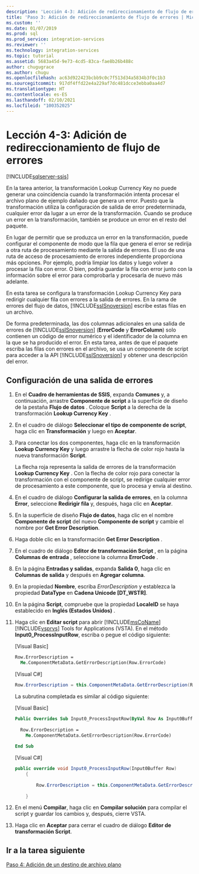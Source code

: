 ```yaml
---
description: 'Lección 4-3: Adición de redireccionamiento de flujo de errores'
title: 'Paso 3: Adición de redireccionamiento de flujo de errores | Microsoft Docs'
ms.custom: ''
ms.date: 01/07/2019
ms.prod: sql
ms.prod_service: integration-services
ms.reviewer: ''
ms.technology: integration-services
ms.topic: tutorial
ms.assetid: 5683a45d-9e73-4cd5-83ca-fae8b26b488c
author: chugugrace
ms.author: chugu
ms.openlocfilehash: ac63d922423bcbb9c0c7f513d34a5834b3f0c1b3
ms.sourcegitcommit: 917df4ffd22e4a229af7dc481dcce3ebba0aa4d7
ms.translationtype: HT
ms.contentlocale: es-ES
ms.lasthandoff: 02/10/2021
ms.locfileid: "100352025"
---
```

# <a name="lesson-4-3-add-error-flow-redirection"></a>Lección 4-3: Adición de redireccionamiento de flujo de errores

[!INCLUDE[sqlserver-ssis](../includes/applies-to-version/sqlserver-ssis.md)]



En la tarea anterior, la transformación Lookup Currency Key no puede generar una coincidencia cuando la transformación intenta procesar el archivo plano de ejemplo dañado que genera un error. Puesto que la transformación utiliza la configuración de salida de error predeterminada, cualquier error da lugar a un error de la transformación. Cuando se produce un error en la transformación, también se produce un error en el resto del paquete.  
  
En lugar de permitir que se produzca un error en la transformación, puede configurar el componente de modo que la fila que genera el error se redirija a otra ruta de procesamiento mediante la salida de errores. El uso de una ruta de acceso de procesamiento de errores independiente proporciona más opciones. Por ejemplo, podría limpiar los datos y luego volver a procesar la fila con error. O bien, podría guardar la fila con error junto con la información sobre el error para comprobarla y procesarla de nuevo más adelante.  
  
En esta tarea se configura la transformación Lookup Currency Key para redirigir cualquier fila con errores a la salida de errores. En la rama de errores del flujo de datos, [!INCLUDE[ssISnoversion](../includes/ssisnoversion-md.md)] escribe estas filas en un archivo.  
  
De forma predeterminada, las dos columnas adicionales en una salida de errores de [!INCLUDE[ssISnoversion](../includes/ssisnoversion-md.md)] (**ErrorCode** y **ErrorColumn**) solo contienen un código de error numérico y el identificador de la columna en la que se ha producido el error. En esta tarea, antes de que el paquete escriba las filas con errores en el archivo, se usa un componente de script para acceder a la API [!INCLUDE[ssISnoversion](../includes/ssisnoversion-md.md)] y obtener una descripción del error.  
  
## <a name="configure-an-error-output"></a>Configuración de una salida de errores  
  
1.  En el **Cuadro de herramientas de SSIS**, expanda **Comunes** y, a continuación, arrastre **Componente de script** a la superficie de diseño de la pestaña **Flujo de datos** . Coloque **Script** a la derecha de la transformación **Lookup Currency Key** .  
  
2.  En el cuadro de diálogo **Seleccionar el tipo de componente de script**, haga clic en **Transformación** y luego en **Aceptar**.  
  
3.  Para conectar los dos componentes, haga clic en la transformación **Lookup Currency Key** y luego arrastre la flecha de color rojo hasta la nueva transformación **Script**.  
  
    La flecha roja representa la salida de errores de la transformación **Lookup Currency Key** . Con la flecha de color rojo para conectar la transformación con el componente de script, se redirige cualquier error de procesamiento a este componente, que lo procesa y envía al destino.  
  
4.  En el cuadro de diálogo **Configurar la salida de errores**, en la columna **Error**, seleccione **Redirigir fila** y, después, haga clic en **Aceptar**.  
  
5.  En la superficie de diseño **Flujo de datos**, haga clic en el nombre **Componente de script** del nuevo **Componente de script** y cambie el nombre por **Get Error Description**.  
  
6.  Haga doble clic en la transformación **Get Error Description** .  
  
7.  En el cuadro de diálogo **Editor de transformación Script** , en la página **Columnas de entrada** , seleccione la columna **ErrorCode** .  
  
8.  En la página **Entradas y salidas**, expanda **Salida 0**, haga clic en **Columnas de salida** y después en **Agregar columna**.  
  
9. En la propiedad **Nombre**, escriba *ErrorDescription* y establezca la propiedad **DataType** en **Cadena Unicode [DT_WSTR]**.  
  
10. En la página **Script**, compruebe que la propiedad **LocaleID** se haya establecido en **Inglés (Estados Unidos)** .
  
11. Haga clic en **Editar script** para abrir [!INCLUDE[msCoName](../includes/msconame-md.md)] [!INCLUDE[vsprvs](../includes/vsprvs-md.md)] Tools for Applications (VSTA). En el método **Input0_ProcessInputRow**, escriba o pegue el código siguiente:  
  
    [Visual Basic]  
  
    ```vb  
    Row.ErrorDescription =   
      Me.ComponentMetaData.GetErrorDescription(Row.ErrorCode)  
    ```  
  
    [Visual C#]  
  
    ```cs
    Row.ErrorDescription = this.ComponentMetaData.GetErrorDescription(Row.ErrorCode);  
    ```  
  
    La subrutina completada es similar al código siguiente:  
  
    [Visual Basic]  
  
    ```vb
    Public Overrides Sub Input0_ProcessInputRow(ByVal Row As Input0Buffer)  
  
      Row.ErrorDescription =   
        Me.ComponentMetaData.GetErrorDescription(Row.ErrorCode)  
  
    End Sub  
    ```  
  
    [Visual C#]  
  
    ```cs
    public override void Input0_ProcessInputRow(Input0Buffer Row)  
        {  
  
            Row.ErrorDescription = this.ComponentMetaData.GetErrorDescription(Row.ErrorCode);  
  
        }  
    ```  
  
12. En el menú **Compilar**, haga clic en **Compilar solución** para compilar el script y guardar los cambios y, después, cierre VSTA.  
  
13. Haga clic en **Aceptar** para cerrar el cuadro de diálogo **Editor de transformación Script**.  
  
## <a name="go-to-next-task"></a>Ir a la tarea siguiente
[Paso 4: Adición de un destino de archivo plano](../integration-services/lesson-4-4-adding-a-flat-file-destination.md)  
  
  
  
